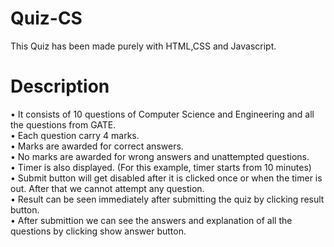 # Quiz-CS
This Quiz has been made purely with HTML,CSS and Javascript.
# Description
•	It consists of 10 questions of Computer Science and Engineering and all the questions from GATE. <br/>
• Each question carry 4 marks. <br/>
• Marks are awarded for correct answers. <br/>
• No marks are awarded for wrong answers and unattempted questions. <br/>
• Timer is also displayed. (For this example, timer starts from 10 minutes) <br/>
• Submit button will get disabled after it is clicked once or when the timer is out. After that we cannot attempt any question. <br/>
• Result can be seen immediately after submitting the quiz by clicking result button. <br/>
• After submittion we can see the answers and explanation of all the questions by clicking show answer button. <br/>
